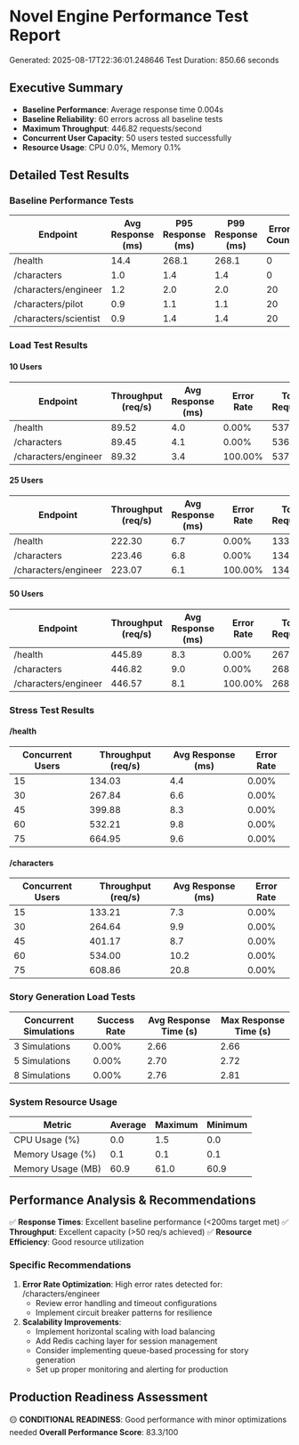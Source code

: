 # Novel Engine Performance Test Report
Generated: 2025-08-17T22:36:01.248646
Test Duration: 850.66 seconds

## Executive Summary
- **Baseline Performance**: Average response time 0.004s
- **Baseline Reliability**: 60 errors across all baseline tests
- **Maximum Throughput**: 446.82 requests/second
- **Concurrent User Capacity**: 50 users tested successfully
- **Resource Usage**: CPU 0.0%, Memory 0.1%

## Detailed Test Results
### Baseline Performance Tests
| Endpoint | Avg Response (ms) | P95 Response (ms) | P99 Response (ms) | Error Count |
|----------|-------------------|-------------------|-------------------|-------------|
| /health | 14.4 | 268.1 | 268.1 | 0 |
| /characters | 1.0 | 1.4 | 1.4 | 0 |
| /characters/engineer | 1.2 | 2.0 | 2.0 | 20 |
| /characters/pilot | 0.9 | 1.1 | 1.1 | 20 |
| /characters/scientist | 0.9 | 1.4 | 1.4 | 20 |

### Load Test Results
#### 10 Users
| Endpoint | Throughput (req/s) | Avg Response (ms) | Error Rate | Total Requests |
|----------|-------------------|-------------------|------------|----------------|
| /health | 89.52 | 4.0 | 0.00% | 5372 |
| /characters | 89.45 | 4.1 | 0.00% | 5367 |
| /characters/engineer | 89.32 | 3.4 | 100.00% | 5370 |

#### 25 Users
| Endpoint | Throughput (req/s) | Avg Response (ms) | Error Rate | Total Requests |
|----------|-------------------|-------------------|------------|----------------|
| /health | 222.30 | 6.7 | 0.00% | 13357 |
| /characters | 223.46 | 6.8 | 0.00% | 13430 |
| /characters/engineer | 223.07 | 6.1 | 100.00% | 13400 |

#### 50 Users
| Endpoint | Throughput (req/s) | Avg Response (ms) | Error Rate | Total Requests |
|----------|-------------------|-------------------|------------|----------------|
| /health | 445.89 | 8.3 | 0.00% | 26788 |
| /characters | 446.82 | 9.0 | 0.00% | 26840 |
| /characters/engineer | 446.57 | 8.1 | 100.00% | 26811 |

### Stress Test Results
#### /health
| Concurrent Users | Throughput (req/s) | Avg Response (ms) | Error Rate |
|------------------|-------------------|-------------------|------------|
| 15 | 134.03 | 4.4 | 0.00% |
| 30 | 267.84 | 6.6 | 0.00% |
| 45 | 399.88 | 8.3 | 0.00% |
| 60 | 532.21 | 9.8 | 0.00% |
| 75 | 664.95 | 9.6 | 0.00% |

#### /characters
| Concurrent Users | Throughput (req/s) | Avg Response (ms) | Error Rate |
|------------------|-------------------|-------------------|------------|
| 15 | 133.21 | 7.3 | 0.00% |
| 30 | 264.64 | 9.9 | 0.00% |
| 45 | 401.17 | 8.7 | 0.00% |
| 60 | 534.00 | 10.2 | 0.00% |
| 75 | 608.86 | 20.8 | 0.00% |

### Story Generation Load Tests
| Concurrent Simulations | Success Rate | Avg Response Time (s) | Max Response Time (s) |
|------------------------|--------------|----------------------|----------------------|
| 3 Simulations | 0.00% | 2.66 | 2.66 |
| 5 Simulations | 0.00% | 2.70 | 2.72 |
| 8 Simulations | 0.00% | 2.76 | 2.81 |

### System Resource Usage
| Metric | Average | Maximum | Minimum |
|--------|---------|---------|---------|
| CPU Usage (%) | 0.0 | 1.5 | 0.0 |
| Memory Usage (%) | 0.1 | 0.1 | 0.1 |
| Memory Usage (MB) | 60.9 | 61.0 | 60.9 |

## Performance Analysis & Recommendations
✅ **Response Times**: Excellent baseline performance (<200ms target met)
✅ **Throughput**: Excellent capacity (>50 req/s achieved)
✅ **Resource Efficiency**: Good resource utilization

### Specific Recommendations
1. **Error Rate Optimization**: High error rates detected for: /characters/engineer
   - Review error handling and timeout configurations
   - Implement circuit breaker patterns for resilience
5. **Scalability Improvements**:
   - Implement horizontal scaling with load balancing
   - Add Redis caching layer for session management
   - Consider implementing queue-based processing for story generation
   - Set up proper monitoring and alerting for production

## Production Readiness Assessment
🟡 **CONDITIONAL READINESS**: Good performance with minor optimizations needed
**Overall Performance Score**: 83.3/100